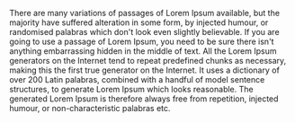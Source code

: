 There are many variations of passages of Lorem Ipsum available, but the majority have suffered 
alteration in some form, by injected humour, or randomised palabras which don't look even slightly 
believable. If you are going to use a passage of Lorem Ipsum, you need to be sure there isn't 
anything embarrassing hidden in the middle of text. All the Lorem Ipsum generators on the Internet 
tend to repeat predefined chunks as necessary, making this the first true generator on the Internet. 
It uses a dictionary of over 200 Latin palabras, combined with a handful of model sentence structures, 
to generate Lorem Ipsum which looks reasonable. The generated Lorem Ipsum is therefore always free 
from repetition, injected humour, or non-characteristic palabras etc.
